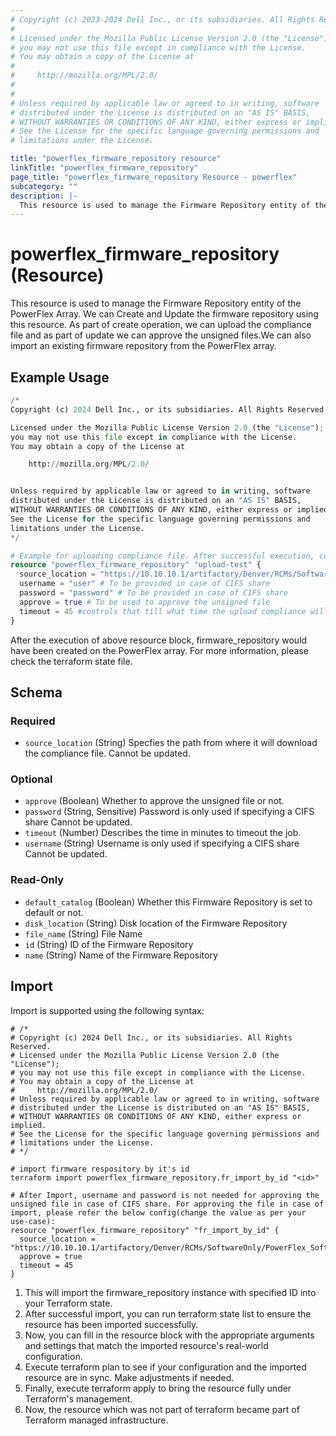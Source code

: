 ```yaml
---
# Copyright (c) 2023-2024 Dell Inc., or its subsidiaries. All Rights Reserved.
# 
# Licensed under the Mozilla Public License Version 2.0 (the "License");
# you may not use this file except in compliance with the License.
# You may obtain a copy of the License at
# 
#     http://mozilla.org/MPL/2.0/
# 
# 
# Unless required by applicable law or agreed to in writing, software
# distributed under the License is distributed on an "AS IS" BASIS,
# WITHOUT WARRANTIES OR CONDITIONS OF ANY KIND, either express or implied.
# See the License for the specific language governing permissions and
# limitations under the License.

title: "powerflex_firmware_repository resource"
linkTitle: "powerflex_firmware_repository"
page_title: "powerflex_firmware_repository Resource - powerflex"
subcategory: ""
description: |-
  This resource is used to manage the Firmware Repository entity of the PowerFlex Array. We can Create and Update the firmware repository using this resource. As part of create operation, we can upload the compliance file and as part of update we can approve the unsigned files.We can also import an existing firmware repository from the PowerFlex array.
---
```


# powerflex_firmware_repository (Resource)

This resource is used to manage the Firmware Repository entity of the PowerFlex Array. We can Create and Update the firmware repository using this resource. As part of create operation, we can upload the compliance file and as part of update we can approve the unsigned files.We can also import an existing firmware repository from the PowerFlex array.

## Example Usage

```terraform
/*
Copyright (c) 2024 Dell Inc., or its subsidiaries. All Rights Reserved.

Licensed under the Mozilla Public License Version 2.0 (the "License");
you may not use this file except in compliance with the License.
You may obtain a copy of the License at

    http://mozilla.org/MPL/2.0/


Unless required by applicable law or agreed to in writing, software
distributed under the License is distributed on an "AS IS" BASIS,
WITHOUT WARRANTIES OR CONDITIONS OF ANY KIND, either express or implied.
See the License for the specific language governing permissions and
limitations under the License.
*/

# Example for uploading compliance file. After successful execution, compliance file will be uploaded to the manager.
resource "powerflex_firmware_repository" "upload-test" {
  source_location = "https://10.10.10.1/artifactory/Denver/RCMs/SoftwareOnly/PowerFlex_Software_4.5.0.0_287_r1.zip"
  username = "user" # To be provided in case of CIFS share
  password = "password" # To be provided in case of CIFS share
  approve = true # To be used to approve the unsigned file
  timeout = 45 #controls that till what time the upload compliance will run
}
```

After the execution of above resource block, firmware_repository would have been created on the PowerFlex array. For more information, please check the terraform state file.

<!-- schema generated by tfplugindocs -->
## Schema

### Required

- `source_location` (String) Specfies the path from where it will download the compliance file. Cannot be updated.

### Optional

- `approve` (Boolean) Whether to approve the unsigned file or not.
- `password` (String, Sensitive) Password is only used if specifying a CIFS share Cannot be updated.
- `timeout` (Number) Describes the time in minutes to timeout the job.
- `username` (String) Username is only used if specifying a CIFS share Cannot be updated.

### Read-Only

- `default_catalog` (Boolean) Whether this Firmware Repository is set to default or not.
- `disk_location` (String) Disk location of the Firmware Repository
- `file_name` (String) File Name
- `id` (String) ID of the Firmware Repository
- `name` (String) Name of the Firmware Repository

## Import

Import is supported using the following syntax:

```shell
# /*
# Copyright (c) 2024 Dell Inc., or its subsidiaries. All Rights Reserved.
# Licensed under the Mozilla Public License Version 2.0 (the "License");
# you may not use this file except in compliance with the License.
# You may obtain a copy of the License at
#     http://mozilla.org/MPL/2.0/
# Unless required by applicable law or agreed to in writing, software
# distributed under the License is distributed on an "AS IS" BASIS,
# WITHOUT WARRANTIES OR CONDITIONS OF ANY KIND, either express or implied.
# See the License for the specific language governing permissions and
# limitations under the License.
# */

# import firmware respository by it's id
terraform import powerflex_firmware_repository.fr_import_by_id "<id>"

# After Import, username and password is not needed for approving the unsigned file in case of CIFS share. For approving the file in case of import, please refer the below config(change the value as per your use-case):
resource "powerflex_firmware_repository" "fr_import_by_id" {
  source_location = "https://10.10.10.1/artifactory/Denver/RCMs/SoftwareOnly/PowerFlex_Software_4.5.0.0_287_r1.zip"
  approve = true
  timeout = 45
}
```

1. This will import the firmware_repository instance with specified ID into your Terraform state.
2. After successful import, you can run terraform state list to ensure the resource has been imported successfully.
3. Now, you can fill in the resource block with the appropriate arguments and settings that match the imported resource's real-world configuration.
4. Execute terraform plan to see if your configuration and the imported resource are in sync. Make adjustments if needed.
5. Finally, execute terraform apply to bring the resource fully under Terraform's management.
6. Now, the resource which was not part of terraform became part of Terraform managed infrastructure.